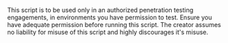 This script is to be used only in an authorized penetration testing engagements, in environments you have permission to test. Ensure you have adequate permission before running this script. The creator assumes no liability for misuse of this script and highly discourages it's misuse.
